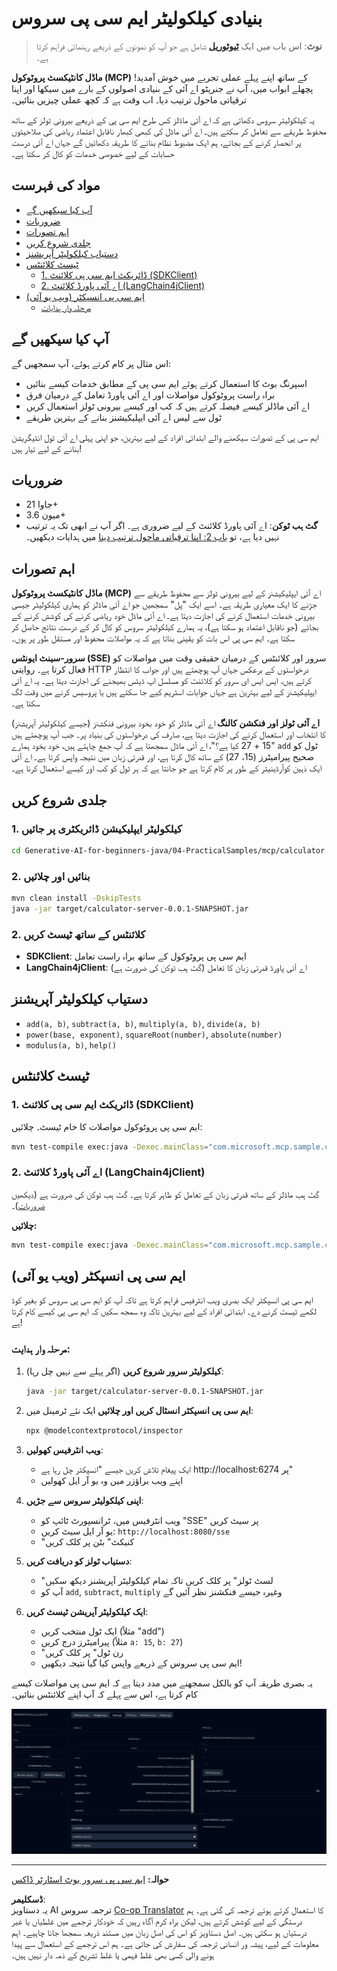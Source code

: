 <!--
CO_OP_TRANSLATOR_METADATA:
{
  "original_hash": "5bd7a347d6ed1d706443f9129dd29dd9",
  "translation_date": "2025-07-25T08:54:03+00:00",
  "source_file": "04-PracticalSamples/mcp/calculator/README.md",
  "language_code": "ur"
}
-->
# بنیادی کیلکولیٹر ایم سی پی سروس

>**نوٹ**: اس باب میں ایک [**ٹیوٹوریل**](./TUTORIAL.md) شامل ہے جو آپ کو نمونوں کے ذریعے رہنمائی فراہم کرتا ہے۔

**ماڈل کانٹیکسٹ پروٹوکول (MCP)** کے ساتھ اپنے پہلے عملی تجربے میں خوش آمدید! پچھلے ابواب میں، آپ نے جنریٹو اے آئی کے بنیادی اصولوں کے بارے میں سیکھا اور اپنا ترقیاتی ماحول ترتیب دیا۔ اب وقت ہے کہ کچھ عملی چیزیں بنائیں۔

یہ کیلکولیٹر سروس دکھاتی ہے کہ اے آئی ماڈلز کس طرح ایم سی پی کے ذریعے بیرونی ٹولز کے ساتھ محفوظ طریقے سے تعامل کر سکتے ہیں۔ اے آئی ماڈل کی کبھی کبھار ناقابل اعتماد ریاضی کی صلاحیتوں پر انحصار کرنے کے بجائے، ہم ایک مضبوط نظام بنانے کا طریقہ دکھائیں گے جہاں اے آئی درست حسابات کے لیے خصوصی خدمات کو کال کر سکتا ہے۔

## مواد کی فہرست

- [آپ کیا سیکھیں گے](../../../../../04-PracticalSamples/mcp/calculator)
- [ضروریات](../../../../../04-PracticalSamples/mcp/calculator)
- [اہم تصورات](../../../../../04-PracticalSamples/mcp/calculator)
- [جلدی شروع کریں](../../../../../04-PracticalSamples/mcp/calculator)
- [دستیاب کیلکولیٹر آپریشنز](../../../../../04-PracticalSamples/mcp/calculator)
- [ٹیسٹ کلائنٹس](../../../../../04-PracticalSamples/mcp/calculator)
  - [1. ڈائریکٹ ایم سی پی کلائنٹ (SDKClient)](../../../../../04-PracticalSamples/mcp/calculator)
  - [2. اے آئی پاورڈ کلائنٹ (LangChain4jClient)](../../../../../04-PracticalSamples/mcp/calculator)
- [ایم سی پی انسپکٹر (ویب یو آئی)](../../../../../04-PracticalSamples/mcp/calculator)
  - [مرحلہ وار ہدایات](../../../../../04-PracticalSamples/mcp/calculator)

## آپ کیا سیکھیں گے

اس مثال پر کام کرتے ہوئے، آپ سمجھیں گے:
- اسپرنگ بوٹ کا استعمال کرتے ہوئے ایم سی پی کے مطابق خدمات کیسے بنائیں
- براہ راست پروٹوکول مواصلات اور اے آئی پاورڈ تعامل کے درمیان فرق
- اے آئی ماڈلز کیسے فیصلہ کرتے ہیں کہ کب اور کیسے بیرونی ٹولز استعمال کریں
- ٹول سے لیس اے آئی ایپلیکیشنز بنانے کے بہترین طریقے

ایم سی پی کے تصورات سیکھنے والے ابتدائی افراد کے لیے بہترین، جو اپنی پہلی اے آئی ٹول انٹیگریشن بنانے کے لیے تیار ہیں!

## ضروریات

- جاوا 21+
- میون 3.6+
- **گٹ ہب ٹوکن**: اے آئی پاورڈ کلائنٹ کے لیے ضروری ہے۔ اگر آپ نے ابھی تک یہ ترتیب نہیں دیا ہے، تو [باب 2: اپنا ترقیاتی ماحول ترتیب دینا](../../../02-SetupDevEnvironment/README.md) میں ہدایات دیکھیں۔

## اہم تصورات

**ماڈل کانٹیکسٹ پروٹوکول (MCP)** اے آئی ایپلیکیشنز کے لیے بیرونی ٹولز سے محفوظ طریقے سے جڑنے کا ایک معیاری طریقہ ہے۔ اسے ایک "پل" سمجھیں جو اے آئی ماڈلز کو ہماری کیلکولیٹر جیسی بیرونی خدمات استعمال کرنے کی اجازت دیتا ہے۔ اے آئی ماڈل خود ریاضی کرنے کی کوشش کرنے کے بجائے (جو ناقابل اعتماد ہو سکتا ہے)، یہ ہمارے کیلکولیٹر سروس کو کال کر کے درست نتائج حاصل کر سکتا ہے۔ ایم سی پی اس بات کو یقینی بناتا ہے کہ یہ مواصلات محفوظ اور مستقل طور پر ہوں۔

**سرور-سینٹ ایونٹس (SSE)** سرور اور کلائنٹس کے درمیان حقیقی وقت میں مواصلات کو فعال کرتا ہے۔ روایتی HTTP درخواستوں کے برعکس جہاں آپ پوچھتے ہیں اور جواب کا انتظار کرتے ہیں، ایس ایس ای سرور کو کلائنٹ کو مسلسل اپ ڈیٹس بھیجنے کی اجازت دیتا ہے۔ یہ اے آئی ایپلیکیشنز کے لیے بہترین ہے جہاں جوابات اسٹریم کیے جا سکتے ہیں یا پروسیس کرنے میں وقت لگ سکتا ہے۔

**اے آئی ٹولز اور فنکشن کالنگ** اے آئی ماڈلز کو خود بخود بیرونی فنکشنز (جیسے کیلکولیٹر آپریشنز) کا انتخاب اور استعمال کرنے کی اجازت دیتا ہے، صارف کی درخواستوں کی بنیاد پر۔ جب آپ پوچھتے ہیں "15 + 27 کیا ہے؟"، اے آئی ماڈل سمجھتا ہے کہ آپ جمع چاہتے ہیں، خود بخود ہمارے `add` ٹول کو صحیح پیرامیٹرز (15، 27) کے ساتھ کال کرتا ہے، اور قدرتی زبان میں نتیجہ واپس کرتا ہے۔ اے آئی ایک ذہین کوآرڈینیٹر کے طور پر کام کرتا ہے جو جانتا ہے کہ ہر ٹول کو کب اور کیسے استعمال کرنا ہے۔

## جلدی شروع کریں

### 1. کیلکولیٹر ایپلیکیشن ڈائریکٹری پر جائیں
```bash
cd Generative-AI-for-beginners-java/04-PracticalSamples/mcp/calculator
```

### 2. بنائیں اور چلائیں
```bash
mvn clean install -DskipTests
java -jar target/calculator-server-0.0.1-SNAPSHOT.jar
```

### 2. کلائنٹس کے ساتھ ٹیسٹ کریں
- **SDKClient**: ایم سی پی پروٹوکول کے ساتھ براہ راست تعامل
- **LangChain4jClient**: اے آئی پاورڈ قدرتی زبان کا تعامل (گٹ ہب ٹوکن کی ضرورت ہے)

## دستیاب کیلکولیٹر آپریشنز

- `add(a, b)`, `subtract(a, b)`, `multiply(a, b)`, `divide(a, b)`
- `power(base, exponent)`, `squareRoot(number)`, `absolute(number)`
- `modulus(a, b)`, `help()`

## ٹیسٹ کلائنٹس

### 1. ڈائریکٹ ایم سی پی کلائنٹ (SDKClient)
ایم سی پی پروٹوکول مواصلات کا خام ٹیسٹ۔ چلائیں:
```bash
mvn test-compile exec:java -Dexec.mainClass="com.microsoft.mcp.sample.client.SDKClient" -Dexec.classpathScope=test
```

### 2. اے آئی پاورڈ کلائنٹ (LangChain4jClient)
گٹ ہب ماڈلز کے ساتھ قدرتی زبان کے تعامل کو ظاہر کرتا ہے۔ گٹ ہب ٹوکن کی ضرورت ہے (دیکھیں [ضروریات](../../../../../04-PracticalSamples/mcp/calculator))۔

**چلائیں:**
```bash
mvn test-compile exec:java -Dexec.mainClass="com.microsoft.mcp.sample.client.LangChain4jClient" -Dexec.classpathScope=test
```

## ایم سی پی انسپکٹر (ویب یو آئی)

ایم سی پی انسپکٹر ایک بصری ویب انٹرفیس فراہم کرتا ہے تاکہ آپ کو ایم سی پی سروس کو بغیر کوڈ لکھے ٹیسٹ کرنے دے۔ ابتدائی افراد کے لیے بہترین تاکہ وہ سمجھ سکیں کہ ایم سی پی کیسے کام کرتا ہے!

### مرحلہ وار ہدایت:

1. **کیلکولیٹر سرور شروع کریں** (اگر پہلے سے نہیں چل رہا):
   ```bash
   java -jar target/calculator-server-0.0.1-SNAPSHOT.jar
   ```

2. **ایم سی پی انسپکٹر انسٹال کریں اور چلائیں** ایک نئے ٹرمینل میں:
   ```bash
   npx @modelcontextprotocol/inspector
   ```

3. **ویب انٹرفیس کھولیں**:
   - ایک پیغام تلاش کریں جیسے "انسپکٹر چل رہا ہے http://localhost:6274 پر"
   - اپنے ویب براؤزر میں وہ یو آر ایل کھولیں

4. **اپنی کیلکولیٹر سروس سے جڑیں**:
   - ویب انٹرفیس میں، ٹرانسپورٹ ٹائپ کو "SSE" پر سیٹ کریں
   - یو آر ایل سیٹ کریں: `http://localhost:8080/sse`
   - "کنیکٹ" بٹن پر کلک کریں

5. **دستیاب ٹولز کو دریافت کریں**:
   - "لسٹ ٹولز" پر کلک کریں تاکہ تمام کیلکولیٹر آپریشنز دیکھ سکیں
   - آپ کو `add`, `subtract`, `multiply` وغیرہ جیسے فنکشنز نظر آئیں گے

6. **ایک کیلکولیٹر آپریشن ٹیسٹ کریں**:
   - ایک ٹول منتخب کریں (مثلاً "add")
   - پیرامیٹرز درج کریں (مثلاً `a: 15`, `b: 27`)
   - "رن ٹول" پر کلک کریں
   - ایم سی پی سروس کے ذریعے واپس کیا گیا نتیجہ دیکھیں!

یہ بصری طریقہ آپ کو بالکل سمجھنے میں مدد دیتا ہے کہ ایم سی پی مواصلات کیسے کام کرتا ہے، اس سے پہلے کہ آپ اپنے کلائنٹس بنائیں۔

![npx inspector](../../../../../translated_images/tool.214c70103694335c4cfdc2d624373dfce4b0162f6aea089ac1da9051fb563b7f.ur.png)

---
**حوالہ:** [ایم سی پی سرور بوٹ اسٹارٹر ڈاکس](https://docs.spring.io/spring-ai/reference/api/mcp/mcp-server-boot-starter-docs.html)

**ڈسکلیمر**:  
یہ دستاویز AI ترجمہ سروس [Co-op Translator](https://github.com/Azure/co-op-translator) کا استعمال کرتے ہوئے ترجمہ کی گئی ہے۔ ہم درستگی کے لیے کوشش کرتے ہیں، لیکن براہ کرم آگاہ رہیں کہ خودکار ترجمے میں غلطیاں یا غیر درستیاں ہو سکتی ہیں۔ اصل دستاویز کو اس کی اصل زبان میں مستند ذریعہ سمجھا جانا چاہیے۔ اہم معلومات کے لیے، پیشہ ور انسانی ترجمہ کی سفارش کی جاتی ہے۔ ہم اس ترجمے کے استعمال سے پیدا ہونے والی کسی بھی غلط فہمی یا غلط تشریح کے ذمہ دار نہیں ہیں۔